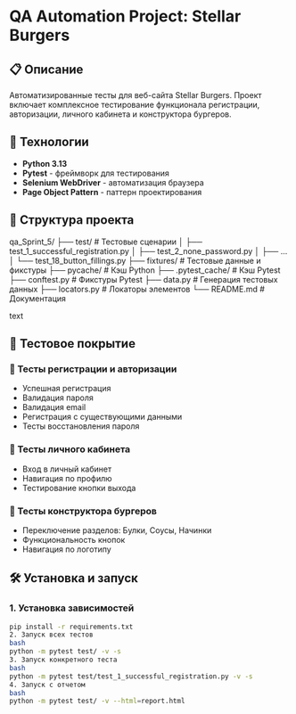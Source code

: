 
# QA Automation Project: Stellar Burgers

## 📋 Описание
Автоматизированные тесты для веб-сайта Stellar Burgers. Проект включает комплексное тестирование функционала регистрации, авторизации, личного кабинета и конструктора бургеров.

## 🚀 Технологии
- **Python 3.13**
- **Pytest** - фреймворк для тестирования
- **Selenium WebDriver** - автоматизация браузера
- **Page Object Pattern** - паттерн проектирования

## 📁 Структура проекта
qa_Sprint_5/
├── test/ # Тестовые сценарии
│ ├── test_1_successful_registration.py
│ ├── test_2_none_password.py
│ ├── ...
│ └── test_18_button_fillings.py
├── fixtures/ # Тестовые данные и фикстуры
├── pycache/ # Кэш Python
├── .pytest_cache/ # Кэш Pytest
├── conftest.py # Фикстуры Pytest
├── data.py # Генерация тестовых данных
├── locators.py # Локаторы элементов
└── README.md # Документация

text

## 🧪 Тестовое покрытие

### 🔐 Тесты регистрации и авторизации
- Успешная регистрация
- Валидация пароля
- Валидация email
- Регистрация с существующими данными
- Тесты восстановления пароля

### 👤 Тесты личного кабинета
- Вход в личный кабинет
- Навигация по профилю
- Тестирование кнопки выхода

### 🍔 Тесты конструктора бургеров
- Переключение разделов: Булки, Соусы, Начинки
- Функциональность кнопок
- Навигация по логотипу

## 🛠 Установка и запуск

### 1. Установка зависимостей
```bash
pip install -r requirements.txt
2. Запуск всех тестов
bash
python -m pytest test/ -v -s
3. Запуск конкретного теста
bash
python -m pytest test/test_1_successful_registration.py -v -s
4. Запуск с отчетом
bash
python -m pytest test/ -v --html=report.html
